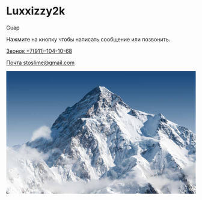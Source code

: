 # Luxxizzy2k
Guap
<p>Нажмите на кнопку чтобы написать сообщение или позвонить.</p>
<a href="+7(911)-104-10-68">Звонок +7(911)-104-10-68 </a> 

<a href="stoslime@gmail.com">Почта stoslime@gmail.com </a>



<img src="istockphoto-1288385045-612x612.jpg" alt="альтернативный текст">

